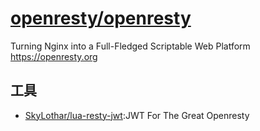 # [openresty/openresty](https://github.com/openresty/openresty)

Turning Nginx into a Full-Fledged Scriptable Web Platform https://openresty.org

## 工具

* [SkyLothar/lua-resty-jwt](https://github.com/SkyLothar/lua-resty-jwt):JWT For The Great Openresty
